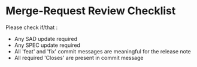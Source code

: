 # Merge-Request Review Checklist

Please check if/that :

* Any SAD update required
* Any SPEC update required
* All 'feat' and 'fix' commit messages are meaningful for the release note
* All required 'Closes' are present in commit message
